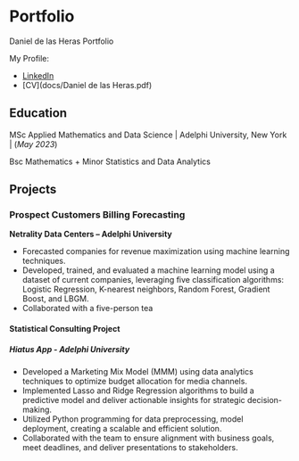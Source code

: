 # Portfolio
Daniel de las Heras Portfolio

My Profile: 
- [LinkedIn](www.linkedin.com/in/danieldelasherasgarcia)
- [CV](docs/Daniel de las Heras.pdf)


## Education
MSc Applied Mathematics and Data Science | Adelphi University, New York | (_May 2023_)

Bsc Mathematics + Minor Statistics and Data Analytics

## Projects 

### Prospect Customers Billing Forecasting
**Netrality Data Centers – Adelphi University**

- Forecasted companies for revenue maximization using machine learning techniques.
- Developed, trained, and evaluated a machine learning model using a dataset of current companies, leveraging five classification
algorithms: Logistic Regression, K-nearest neighbors, Random Forest, Gradient Boost, and LBGM.
- Collaborated with a five-person tea

#### Statistical Consulting Project
##### Hiatus App - Adelphi University
- Developed a Marketing Mix Model (MMM) using data analytics techniques to optimize budget allocation for media channels.
- Implemented Lasso and Ridge Regression algorithms to build a predictive model and deliver actionable insights for strategic
decision-making.
- Utilized Python programming for data preprocessing, model deployment, creating a scalable and efficient solution.
- Collaborated with the team to ensure alignment with business goals, meet deadlines, and deliver presentations to stakeholders.
